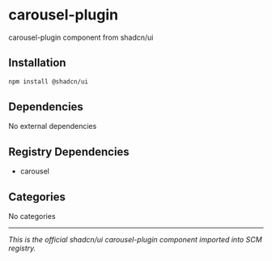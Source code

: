 # carousel-plugin

carousel-plugin component from shadcn/ui

## Installation

```bash
npm install @shadcn/ui
```

## Dependencies

No external dependencies

## Registry Dependencies

- carousel

## Categories

No categories

---

*This is the official shadcn/ui carousel-plugin component imported into SCM registry.*
